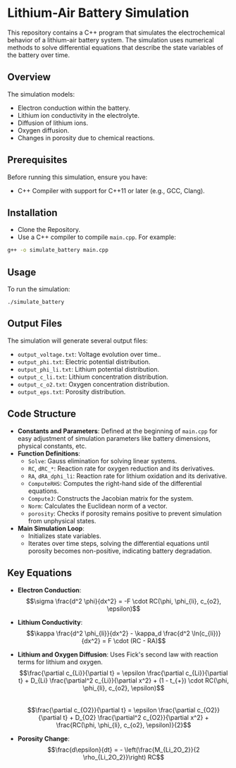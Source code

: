 # Lithium-Air Battery Simulation

This repository contains a C++ program that simulates the electrochemical behavior of a lithium-air battery system. The simulation uses numerical methods to solve differential equations that describe the state variables of the battery over time.

## Overview

The simulation models:
- Electron conduction within the battery.
- Lithium ion conductivity in the electrolyte.
- Diffusion of lithium ions.
- Oxygen diffusion.
- Changes in porosity due to chemical reactions.

## Prerequisites

Before running this simulation, ensure you have:
- C++ Compiler with support for C++11 or later (e.g., GCC, Clang).

## Installation

- Clone the Repository.
- Use a C++ compiler to compile `main.cpp`. For example:
```sh
g++ -o simulate_battery main.cpp
```

## Usage

To run the simulation:
```
./simulate_battery
```

## Output Files

The simulation will generate several output files:
- `output_voltage.txt`: Voltage evolution over time..
- `output_phi.txt`: Electric potential distribution.
- `output_phi_li.txt`: Lithium potential distribution.
- `output_c_li.txt`: Lithium concentration distribution.
- `output_c_o2.txt`: Oxygen concentration distribution.
- `output_eps.txt`: Porosity distribution.

## Code Structure

- **Constants and Parameters**: Defined at the beginning of `main.cpp` for easy adjustment of simulation parameters like battery dimensions, physical constants, etc.
- **Function Definitions**:
  - `Solve`: Gauss elimination for solving linear systems.
  - `RC`, `dRC_*`: Reaction rate for oxygen reduction and its derivatives.
  - `RA`, `dRA_dphi_li`: Reaction rate for lithium oxidation and its derivative.
  - `ComputeRHS`: Computes the right-hand side of the differential equations.
  - `ComputeJ`: Constructs the Jacobian matrix for the system.
  - `Norm`: Calculates the Euclidean norm of a vector.
  - `porosity`: Checks if porosity remains positive to prevent simulation from unphysical states.
- **Main Simulation Loop**:
  - Initializes state variables.
  - Iterates over time steps, solving the differential equations until porosity becomes non-positive, indicating battery degradation.

## Key Equations

- **Electron Conduction**:\
$$\sigma \frac{d^2 \phi}{dx^2} = -F \cdot RC(\phi, \phi_{li}, c_{o2}, \epsilon)$$

- **Lithium Conductivity**:\
$$\kappa \frac{d^2 \phi_{li}}{dx^2} - \kappa_d \frac{d^2 \ln(c_{li})}{dx^2} = F \cdot (RC - RA)$$

- **Lithium and Oxygen Diffusion**: Uses Fick's second law with reaction terms for lithium and oxygen.\
$$\frac{\partial c_{Li}}{\partial t} = \epsilon \frac{\partial c_{Li}}{\partial t} + D_{Li} \frac{\partial^2 c_{Li}}{\partial x^2} + (1 - t_{+}) \cdot RC(\phi, \phi_{li}, c_{o2}, \epsilon)$$\
$$\frac{\partial c_{O2}}{\partial t} = \epsilon \frac{\partial c_{O2}}{\partial t} + D_{O2} \frac{\partial^2 c_{O2}}{\partial x^2} + \frac{RC(\phi, \phi_{li}, c_{o2}, \epsilon)}{2}$$
  
- **Porosity Change**:\
$$\frac{d\epsilon}{dt} = - \left(\frac{M_{Li_2O_2}}{2 \rho_{Li_2O_2}}\right) RC$$
